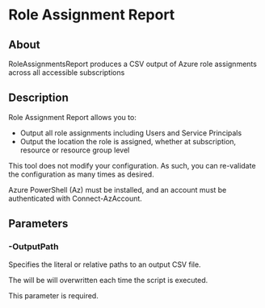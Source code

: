 # Role Assignment Report

## About
RoleAssignmentsReport produces a CSV output of Azure role assignments across all accessible subscriptions

## Description 

Role Assignment Report allows you to:
- Output all role assignments including Users and Service Principals
- Output the location the role is assigned, whether at subscription, resource or resource group level

This tool does not modify your configuration. As such, you can re-validate the configuration as many times as desired.

Azure PowerShell (Az) must be installed, and an account must be authenticated with Connect-AzAccount.

## Parameters

### -OutputPath

Specifies the literal or relative paths to an output CSV file.

The will be will overwritten each time the script is executed.

This parameter is required.